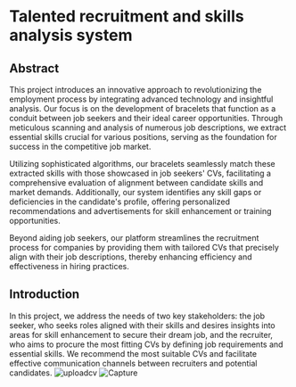 # Talented recruitment and skills analysis system

## Abstract
This project introduces an innovative approach to revolutionizing the employment process by integrating advanced technology and insightful analysis. Our focus is on the development of bracelets that function as a conduit between job seekers and their ideal career opportunities. Through meticulous scanning and analysis of numerous job descriptions, we extract essential skills crucial for various positions, serving as the foundation for success in the competitive job market. 

Utilizing sophisticated algorithms, our bracelets seamlessly match these extracted skills with those showcased in job seekers' CVs, facilitating a comprehensive evaluation of alignment between candidate skills and market demands. Additionally, our system identifies any skill gaps or deficiencies in the candidate's profile, offering personalized recommendations and advertisements for skill enhancement or training opportunities. 

Beyond aiding job seekers, our platform streamlines the recruitment process for companies by providing them with tailored CVs that precisely align with their job descriptions, thereby enhancing efficiency and effectiveness in hiring practices.
 
##  Introduction
In this project, we address the needs of two key stakeholders: the job seeker, who seeks roles aligned with their skills and desires insights into areas for skill enhancement to secure their dream job, and the recruiter, who aims to procure the most fitting CVs by defining job requirements and essential skills. We recommend the most suitable CVs and facilitate effective communication channels between recruiters and potential candidates.
![uploadcv](https://github.com/Galal-pic/Talented-recruitment-and-skills-analysis-system/assets/70837846/00611e2d-a7f4-4ad0-ab5c-817d9afe082a)
![Capture](https://github.com/Galal-pic/Talented-recruitment-and-skills-analysis-system/assets/70837846/ec499092-491c-4b12-a24f-a39401620ff8)


